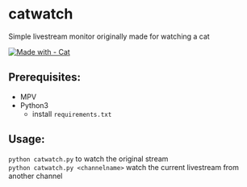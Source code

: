 # catwatch
Simple livestream monitor originally made for watching a cat  

[![Made with - Cat](https://img.shields.io/badge/Made_with-Cat-05c2fc)](https://www.youtube.com/@gletu)

## Prerequisites:
- MPV
- Python3
  - install `requirements.txt`

## Usage:

`python catwatch.py` to watch the original stream  
`python catwatch.py <channelname>` watch the current livestream from another channel
